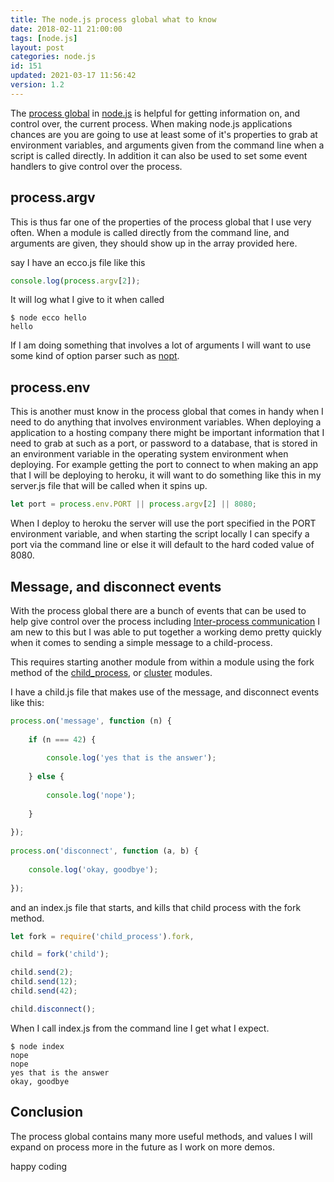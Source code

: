 ```yaml
---
title: The node.js process global what to know
date: 2018-02-11 21:00:00
tags: [node.js]
layout: post
categories: node.js
id: 151
updated: 2021-03-17 11:56:42
version: 1.2
---
```


The [process global](https://nodejs.org/dist/latest-v8.x/docs/api/process.html) in [node.js](https://nodejs.org/en/) is helpful for getting information on, and control over, the current process. When making node.js applications chances are you are going to use at least some of it's properties to grab at environment variables, and arguments given from the command line when a script is called directly. In addition it can also be used to set some event handlers to give control over the process.

<!-- more -->

## process.argv

This is thus far one of the properties of the process global that I use very often. When a module is called directly from the command line, and arguments are given, they should show up in the array provided here.

say I have an ecco.js file like this
```js
console.log(process.argv[2]);
```

It will log what I give to it when called
```
$ node ecco hello
hello
```

If I am doing something that involves a lot of arguments I will want to use some kind of option parser such as [nopt](/2017/05/05/nodejs-nopt/).

## process.env

This is another must know in the process global that comes in handy when I need to do anything that involves environment variables. When deploying a application to a hosting company there might be important information that I need to grab at such as a port, or password to a database, that is stored in an environment variable in the operating system environment when deploying. For example getting the port to connect to when making an app that I will be deploying to heroku, it will want to do something like this in my server.js file that will be called when it spins up.

```js
let port = process.env.PORT || process.argv[2] || 8080;
```

When I deploy to heroku the server will use the port specified in the PORT environment variable, and when starting the script locally I can specify a port via the command line or else it will default to the hard coded value of 8080.

## Message, and disconnect events

With the process global there are a bunch of events that can be used to help give control over the process including [Inter-process communication](https://en.wikipedia.org/wiki/Inter-process_communication#Approaches) I am new to this but I was able to put together a working demo pretty quickly when it comes to sending a simple message to a child-process.

This requires starting another module from within a module using the fork method of the [child_process](/2018/02/04/nodejs-child-process/), or [cluster](/2018/01/18/nodejs-cluster/) modules.

I have a child.js file that makes use of the message, and disconnect events like this:

```js
process.on('message', function (n) {
 
    if (n === 42) {
 
        console.log('yes that is the answer');
 
    } else {
 
        console.log('nope');
 
    }
 
});
 
process.on('disconnect', function (a, b) {
 
    console.log('okay, goodbye');
 
});
```

and an index.js file that starts, and kills that child process with the fork method.

```js
let fork = require('child_process').fork,

child = fork('child');

child.send(2);
child.send(12);
child.send(42);

child.disconnect();
```

When I call index.js from the command line I get what I expect.

```
$ node index
nope
nope
yes that is the answer
okay, goodbye
```

## Conclusion

The process global contains many more useful methods, and values I will expand on process more in the future as I work on more demos.

happy coding